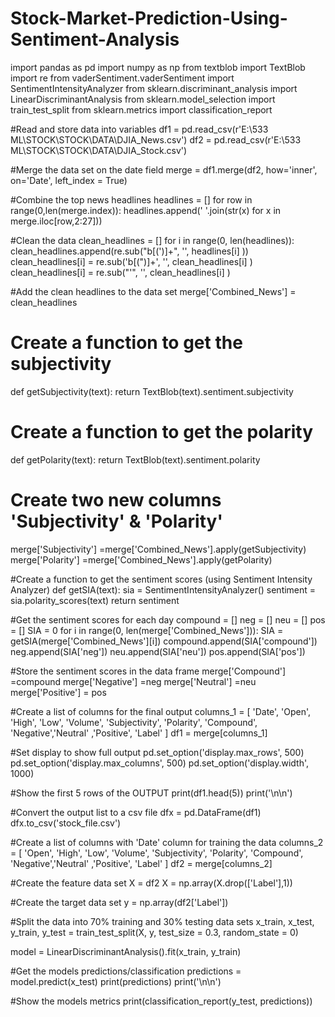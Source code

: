 # Stock-Market-Prediction-Using-Sentiment-Analysis
import pandas as pd
import numpy as np
from textblob import TextBlob
import re
from vaderSentiment.vaderSentiment import SentimentIntensityAnalyzer
from sklearn.discriminant_analysis import LinearDiscriminantAnalysis
from sklearn.model_selection import train_test_split
from sklearn.metrics import classification_report

#Read and store data into variables
df1 = pd.read_csv(r'E:\533 ML\STOCK\STOCK\DATA\DJIA_News.csv')
df2 = pd.read_csv(r'E:\533 ML\STOCK\STOCK\DATA\DJIA_Stock.csv')

#Merge the data set on the date field
merge = df1.merge(df2, how='inner', on='Date', left_index = True)

#Combine the top news headlines
headlines = []
for row in range(0,len(merge.index)):
    headlines.append(' '.join(str(x) for x in merge.iloc[row,2:27]))
    
#Clean the data
clean_headlines = []
for i in range(0, len(headlines)):
  clean_headlines.append(re.sub("b[(')]+", '', headlines[i] ))
  clean_headlines[i] = re.sub('b[(")]+', '', clean_headlines[i] )
  clean_headlines[i] = re.sub("\'", '', clean_headlines[i] )
  
#Add the clean headlines to the data set
merge['Combined_News'] = clean_headlines

# Create a function to get the subjectivity
def getSubjectivity(text):
  return TextBlob(text).sentiment.subjectivity
# Create a function to get the polarity
def getPolarity(text):
  return  TextBlob(text).sentiment.polarity

# Create two new columns 'Subjectivity' & 'Polarity'
merge['Subjectivity'] =merge['Combined_News'].apply(getSubjectivity)
merge['Polarity'] =merge['Combined_News'].apply(getPolarity)

#Create a function to get the sentiment scores (using Sentiment Intensity Analyzer)
def getSIA(text):
  sia = SentimentIntensityAnalyzer()
  sentiment = sia.polarity_scores(text)
  return sentiment

#Get the sentiment scores for each day
compound = []
neg = []
neu = []
pos = []
SIA = 0
for i in range(0, len(merge['Combined_News'])):
  SIA = getSIA(merge['Combined_News'][i])
  compound.append(SIA['compound'])
  neg.append(SIA['neg'])
  neu.append(SIA['neu'])
  pos.append(SIA['pos'])
  
#Store the sentiment scores in the data frame
merge['Compound'] =compound
merge['Negative'] =neg
merge['Neutral'] =neu
merge['Positive'] = pos

#Create a list of columns for the final output
columns_1 = [ 'Date', 'Open',  'High', 'Low',    'Volume', 'Subjectivity', 'Polarity', 'Compound',
                'Negative','Neutral' ,'Positive',  'Label' ]
df1 = merge[columns_1]


#Set display to show full output
pd.set_option('display.max_rows', 500)
pd.set_option('display.max_columns', 500)
pd.set_option('display.width', 1000)

#Show the first 5 rows of the OUTPUT
print(df1.head(5))
print('\n\n')

#Convert the output list to a csv file
dfx = pd.DataFrame(df1)
dfx.to_csv('stock_file.csv')

#Create a list of columns with 'Date' column for training the data
columns_2 = [ 'Open',  'High', 'Low',    'Volume', 'Subjectivity', 'Polarity', 'Compound',
                'Negative','Neutral' ,'Positive',  'Label' ]
df2 = merge[columns_2]

#Create the feature data set
X = df2
X = np.array(X.drop(['Label'],1))

#Create the target data set
y = np.array(df2['Label'])

#Split the data into 70% training and 30% testing data sets
x_train, x_test, y_train, y_test = train_test_split(X, y, test_size = 0.3, random_state = 0)

model = LinearDiscriminantAnalysis().fit(x_train, y_train)

#Get the models predictions/classification
predictions = model.predict(x_test)
print(predictions)
print('\n\n')

#Show the models metrics
print(classification_report(y_test, predictions))


